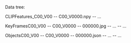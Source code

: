 Data tree:

CLIPFeatures_C00_V00 -- C00_V0000.npy
                     -- ...
                     
KeyFramesC00_V00     -- C00_V0000 -- 000000.jpg
                                  -- ...
                     -- ...
                     
ObjectsC00_V00       -- C00_V0000 -- 000000.json
                                  -- ...
                     -- ...
